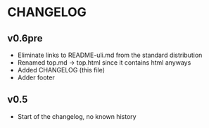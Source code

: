 CHANGELOG
=========

v0.6pre
-------

- Eliminate links to README-uli.md from the standard distribution
- Renamed top.md -> top.html since it contains html anyways
- Added CHANGELOG (this file)
- Adder footer

v0.5
----

- Start of the changelog, no known history
